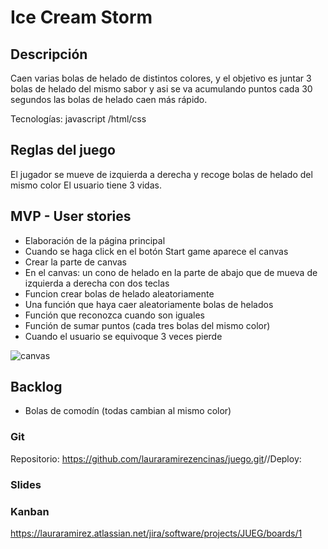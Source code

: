 # Ice Cream Storm

## Descripción

Caen varias bolas de helado de distintos colores,  y el objetivo es juntar 3 bolas de helado del mismo sabor y asi se va acumulando puntos cada 30 segundos las bolas de helado caen más rápido. 

Tecnologías: javascript /html/css

## Reglas del juego  
El jugador se mueve de izquierda a derecha y recoge bolas de helado del mismo color 
El usuario tiene 3 vidas. 

## MVP - User stories

- Elaboración de la página principal
- Cuando se haga click en el botón Start game aparece el canvas
- Crear la parte de canvas 
 - En el canvas: un cono de helado en la parte de abajo que de mueva de izquierda a derecha con dos teclas  
- Funcion crear bolas de helado aleatoriamente
- Una función que haya caer aleatoriamente bolas de helados
- Función que reconozca cuando son iguales
- Función de sumar puntos (cada tres bolas del mismo color)
- Cuando el usuario se equivoque 3 veces pierde 

![canvas](https://github.com/lauraramirezencinas/juego/blob/master/wiframes/canvas.png)

## Backlog

- Bolas de comodín (todas cambian al mismo color)

### Git
Repositorio: https://github.com/lauraramirezencinas/juego.git
​
//Deploy:
​
### Slides
 
### Kanban
https://lauraramirez.atlassian.net/jira/software/projects/JUEG/boards/1

